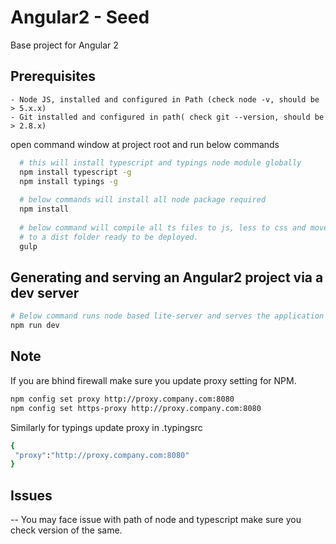 
# Angular2 - Seed

Base project for Angular 2

## Prerequisites
    
    - Node JS, installed and configured in Path (check node -v, should be > 5.x.x)
    - Git installed and configured in path( check git --version, should be > 2.8.x)
    
    
open command window at project root and run below commands
   ```bash
     # this will install typescript and typings node module globally
     npm install typescript -g
     npm install typings -g
     
     # below commands will install all node package required
     npm install
     
     # below command will compile all ts files to js, less to css and move html files 
     # to a dist folder ready to be deployed.  
     gulp
   ```   
     
## Generating and serving an Angular2 project via a dev server
 ```bash  
# Below command runs node based lite-server and serves the application
npm run dev
```   
     
## Note 

If you are bhind firewall make sure you update proxy setting for NPM.
```bash
npm config set proxy http://proxy.company.com:8080
npm config set https-proxy http://proxy.company.com:8080
```  
        
Similarly for typings update proxy in .typingsrc 
```bash
{
 "proxy":"http://proxy.company.com:8080"
}
```

## Issues
-- You may face issue with path of node and typescript make sure you check version of the same.


    

